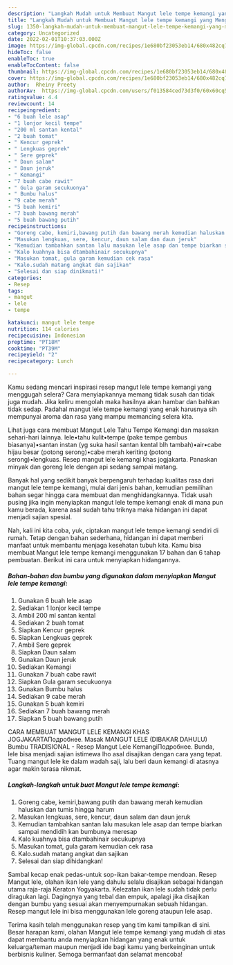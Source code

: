 ```yaml
---
description: "Langkah Mudah untuk Membuat Mangut lele tempe kemangi yang Menggugah Selera"
title: "Langkah Mudah untuk Membuat Mangut lele tempe kemangi yang Menggugah Selera"
slug: 1350-langkah-mudah-untuk-membuat-mangut-lele-tempe-kemangi-yang-menggugah-selera
category: Uncategorized
date: 2022-02-01T10:37:03.000Z
image: https://img-global.cpcdn.com/recipes/1e680bf23053eb14/680x482cq70/mangut-lele-tempe-kemangi-foto-resep-utama.jpg
hideToc: false
enableToc: true
enableTocContent: false
thumbnail: https://img-global.cpcdn.com/recipes/1e680bf23053eb14/680x482cq70/mangut-lele-tempe-kemangi-foto-resep-utama.jpg
cover: https://img-global.cpcdn.com/recipes/1e680bf23053eb14/680x482cq70/mangut-lele-tempe-kemangi-foto-resep-utama.jpg
author:  Rheiny Preety
authorAv:  https://img-global.cpcdn.com/users/f013584ced73d3f0/60x60cq50/avatar.jpg
ratingvalue: 4.4
reviewcount: 14
recipeingredient:
- "6 buah lele asap"
- "1 lonjor kecil tempe"
- "200 ml santan kental"
- "2 buah tomat"
- " Kencur geprek"
- " Lengkuas geprek"
- " Sere geprek"
- " Daun salam"
- " Daun jeruk"
- " Kemangi"
- "7 buah cabe rawit"
- " Gula garam secukuonya"
- " Bumbu halus"
- "9 cabe merah"
- "5 buah kemiri"
- "7 buah bawang merah"
- "5 buah bawang putih"
recipeinstructions:
- "Goreng cabe, kemiri,bawang putih dan bawang merah kemudian haluskan dan tumis hingga harum"
- "Masukan lengkuas, sere, kencur, daun salam dan daun jeruk"
- "Kemudian tambahkan santan lalu masukan lele asap dan tempe biarkan sampai mendidih kan bumbunya meresap"
- "Kalo kuahnya bisa dtambahinair secukupnya"
- "Masukan tomat, gula garam kemudian cek rasa"
- "Kalo.sudah matang angkat dan sajikan"
- "Selesai dan siap dinikmati!"
categories:
- Resep
tags:
- mangut
- lele
- tempe

katakunci: mangut lele tempe 
nutrition: 114 calories
recipecuisine: Indonesian
preptime: "PT18M"
cooktime: "PT39M"
recipeyield: "2"
recipecategory: Lunch

---
```



Kamu sedang mencari inspirasi resep mangut lele tempe kemangi yang menggugah selera? Cara menyiapkannya memang tidak susah dan tidak juga mudah. Jika keliru mengolah maka hasilnya akan hambar dan bahkan tidak sedap. Padahal mangut lele tempe kemangi yang enak harusnya sih mempunyai aroma dan rasa yang mampu memancing selera kita.


Lihat juga cara membuat Mangut Lele Tahu Tempe Kemangi dan masakan sehari-hari lainnya. lele•tahu kulit•tempe (pake tempe gembus biasanya)•santan instan (yg suka hasil santan kental blh tambah)•air•cabe hijau besar (potong serong)•cabe merah keriting (potong serong)•lengkuas. Resep mangut lele kemangi khas jogjakarta. Panaskan minyak dan goreng lele dengan api sedang sampai matang.

Banyak hal yang sedikit banyak berpengaruh terhadap kualitas rasa dari mangut lele tempe kemangi, mulai dari jenis bahan, kemudian pemilihan bahan segar hingga cara membuat dan menghidangkannya. Tidak usah pusing jika ingin menyiapkan mangut lele tempe kemangi enak di mana pun kamu berada, karena asal sudah tahu triknya maka hidangan ini dapat menjadi sajian spesial.


Nah, kali ini kita coba, yuk, ciptakan mangut lele tempe kemangi sendiri di rumah. Tetap dengan bahan sederhana, hidangan ini dapat memberi manfaat untuk membantu menjaga kesehatan tubuh kita. Kamu bisa membuat Mangut lele tempe kemangi menggunakan 17 bahan dan 6 tahap pembuatan. Berikut ini cara untuk menyiapkan hidangannya.

<!--inarticleads1-->

##### Bahan-bahan dan bumbu yang digunakan dalam menyiapkan Mangut lele tempe kemangi:

1. Gunakan 6 buah lele asap
1. Sediakan 1 lonjor kecil tempe
1. Ambil 200 ml santan kental
1. Sediakan 2 buah tomat
1. Siapkan  Kencur geprek
1. Siapkan  Lengkuas geprek
1. Ambil  Sere geprek
1. Siapkan  Daun salam
1. Gunakan  Daun jeruk
1. Sediakan  Kemangi
1. Gunakan 7 buah cabe rawit
1. Siapkan  Gula garam secukuonya
1. Gunakan  Bumbu halus
1. Sediakan 9 cabe merah
1. Gunakan 5 buah kemiri
1. Sediakan 7 buah bawang merah
1. Siapkan 5 buah bawang putih


CARA MEMBUAT MANGUT LELE KEMANGI KHAS JOGJAKARTAПодробнее. Masak MANGUT LELE (DIBAKAR DAHULU) Bumbu TRADISIONAL - Resep Mangut Lele KemangiПодробнее. Bunda, lele bisa menjadi sajian istimewa lho asal disajikan dengan cara yang tepat. Tuang mangut lele ke dalam wadah saji, lalu beri daun kemangi di atasnya agar makin terasa nikmat. 

<!--inarticleads2-->

##### Langkah-langkah untuk buat Mangut lele tempe kemangi:

1. Goreng cabe, kemiri,bawang putih dan bawang merah kemudian haluskan dan tumis hingga harum
1. Masukan lengkuas, sere, kencur, daun salam dan daun jeruk
1. Kemudian tambahkan santan lalu masukan lele asap dan tempe biarkan sampai mendidih kan bumbunya meresap
1. Kalo kuahnya bisa dtambahinair secukupnya
1. Masukan tomat, gula garam kemudian cek rasa
1. Kalo.sudah matang angkat dan sajikan
1. Selesai dan siap dihidangkan!

Sambal kecap enak pedas-untuk sop-ikan bakar-tempe mendoan. Resep Mangut lele, olahan ikan lele yang dahulu selalu disajikan sebagai hidangan utama raja-raja Keraton Yogyakarta. Kelezatan ikan lele sudah tidak perlu diragukan lagi. Dagingnya yang tebal dan empuk, apalagi jika disajikan dengan bumbu yang sesuai akan menyempurnakan sebuah hidangan. Resep mangut lele ini bisa menggunakan lele goreng ataupun lele asap. 

Terima kasih telah menggunakan resep yang tim kami tampilkan di sini. Besar harapan kami, olahan Mangut lele tempe kemangi yang mudah di atas dapat membantu anda menyiapkan hidangan yang enak untuk keluarga/teman maupun menjadi ide bagi kamu yang berkeinginan untuk berbisnis kuliner. Semoga bermanfaat dan selamat mencoba!
